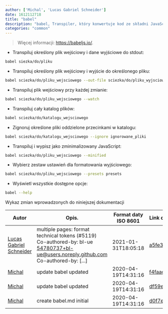 ```yaml
---
author: ['Michal', 'Lucas Gabriel Schneider']
date: 1612112718
title: "babel"
description: "babel, Transpiler, który konwertuje kod ze składni JavaScript ES6 / ES7 na składnię ES5."
categories: "common"
---
```

> Więcej informacji: <https://babeljs.io/>.

- Transpiluj określony plik wejściowy i dane wyjściowe do stdout:

```bash
babel siezka/do/pliku
```

- Transpiluj określony plik wejściowy i wyjście do określonego pliku:

```bash
babel sciezka/do/pliku_wejsciowego --out-file sciezka/do/pliku_wyjsciowego
```

- Transpiluj plik wejściowy przy każdej zmianie:

```bash
babel sciezka/do/pliku_wejsciowego --watch
```

- Transpiluj cały katalog plików:

```bash
babel sciezka/do/katalogu_wejsciowego
```

- Zignoruj określone pliki oddzielone przecinkami w katalogu:

```bash
babel sciezka/do/katalogu_wejsciowego --ignore ignorowane_pliki
```

- Transpiluj i wypisz jako zminimalizowany JavaScript:

```bash
babel sciezka/do/pliku_wejsciowego --minified
```

- Wybierz zestaw ustawień dla formatowania wyjściowego:

```bash
babel sciezka/do/pliku_wejsciowego --presets presets
```

- Wyświetl wszystkie dostępne opcje:

```bash
babel --help
```
Wykaz zmian wprowadzonych do niniejszej dokumentacji


Autor | Opis. | Format daty ISO 8601 | Link do GitHub
------|-----|-----|-----
[Lucas Gabriel Schneider](mailto:casdpa@gmail.com) | multiple pages: format technical tokens (#5119) Co-authored-by: bl-ue <54780737+bl-ue@users.noreply.github.com> Co-authored-by: [...] | 2021-01-31T18:05:18 | [a5fe31bc47ae](https://github.com/tldr-pages/tldr/commit/a5fe31bc47aece3efa5e66b52b3cf384f27d5d72)
[Michal](mailto:mich.biesiada@gmail.com) | update babel updated | 2020-04-19T14:31:16 | [f4faac72d23c](https://github.com/tldr-pages/tldr/commit/f4faac72d23c9cc4291f9c13d9639935da072d04)
[Michal](mailto:mich.biesiada@gmail.com) | update babel updated | 2020-04-19T14:31:16 | [df59ef8b9ae8](https://github.com/tldr-pages/tldr/commit/df59ef8b9ae8917e29b7d075498eb30f3a15c914)
[Michal](mailto:mich.biesiada@gmail.com) | create babel.md initial | 2020-04-19T14:31:16 | [d0f7e7e1d1e7](https://github.com/tldr-pages/tldr/commit/d0f7e7e1d1e778e4657ce25111f3d9c11b787fc8)

